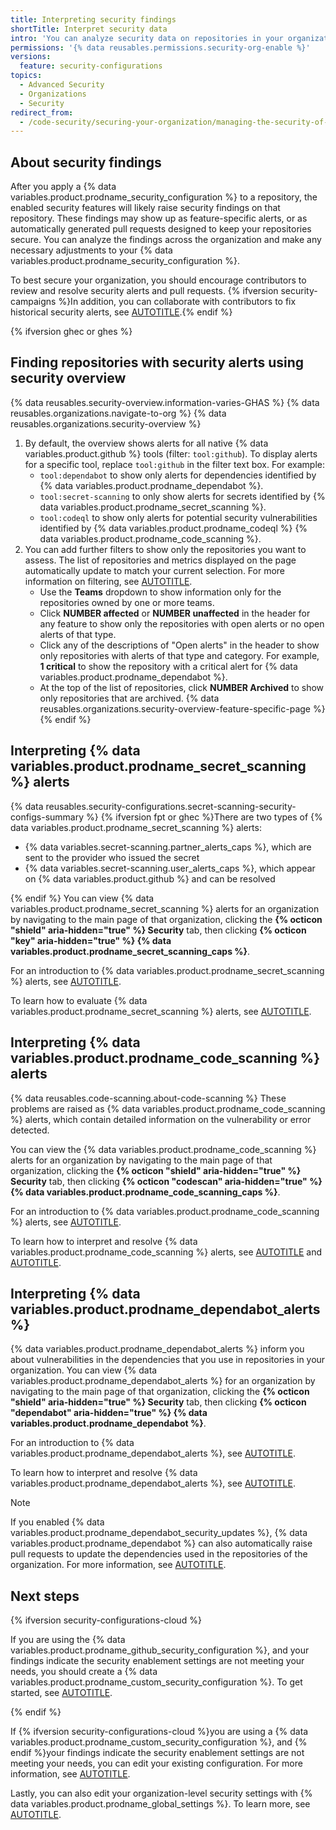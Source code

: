 ```yaml
---
title: Interpreting security findings
shortTitle: Interpret security data
intro: 'You can analyze security data on repositories in your organization to determine if you need to make changes to your security setup.'
permissions: '{% data reusables.permissions.security-org-enable %}'
versions:
  feature: security-configurations
topics:
  - Advanced Security
  - Organizations
  - Security
redirect_from:
  - /code-security/securing-your-organization/managing-the-security-of-your-organization/interpreting-security-findings-on-a-repository
---
```


## About security findings

After you apply a {% data variables.product.prodname_security_configuration %} to a repository, the enabled security features will likely raise security findings on that repository. These findings may show up as feature-specific alerts, or as automatically generated pull requests designed to keep your repositories secure. You can analyze the findings across the organization and make any necessary adjustments to your {% data variables.product.prodname_security_configuration %}.

To best secure your organization, you should encourage contributors to review and resolve security alerts and pull requests. {% ifversion security-campaigns %}In addition, you can collaborate with contributors to fix historical security alerts, see [AUTOTITLE](/code-security/securing-your-organization/fixing-security-alerts-at-scale/best-practice-fix-alerts-at-scale).{% endif %}

{% ifversion ghec or ghes %}

## Finding repositories with security alerts using security overview

{% data reusables.security-overview.information-varies-GHAS %}
{% data reusables.organizations.navigate-to-org %}
{% data reusables.organizations.security-overview %}
1. By default, the overview shows alerts for all native {% data variables.product.github %} tools (filter: `tool:github`). To display alerts for a specific tool, replace `tool:github` in the filter text box. For example:
    * `tool:dependabot` to show only alerts for dependencies identified by {% data variables.product.prodname_dependabot %}.
    * `tool:secret-scanning` to only show alerts for secrets identified by {% data variables.product.prodname_secret_scanning %}.
    * `tool:codeql` to show only alerts for potential security vulnerabilities identified by {% data variables.product.prodname_codeql %} {% data variables.product.prodname_code_scanning %}.
1. You can add further filters to show only the repositories you want to assess. The list of repositories and metrics displayed on the page automatically update to match your current selection. For more information on filtering, see [AUTOTITLE](/code-security/security-overview/filtering-alerts-in-security-overview).
    * Use the **Teams** dropdown to show information only for the repositories owned by one or more teams.
    * Click **NUMBER affected** or **NUMBER unaffected** in the header for any feature to show only the repositories with open alerts or no open alerts of that type.
    * Click any of the descriptions of "Open alerts" in the header to show only repositories with alerts of that type and category. For example, **1 critical** to show the repository with a critical alert for {% data variables.product.prodname_dependabot %}.
    * At the top of the list of repositories, click **NUMBER Archived** to show only repositories that are archived.
{% data reusables.organizations.security-overview-feature-specific-page %}
{% endif %}

## Interpreting {% data variables.product.prodname_secret_scanning %} alerts

{% data reusables.security-configurations.secret-scanning-security-configs-summary %} {% ifversion fpt or ghec %}There are two types of {% data variables.product.prodname_secret_scanning %} alerts:

* {% data variables.secret-scanning.partner_alerts_caps %}, which are sent to the provider who issued the secret
* {% data variables.secret-scanning.user_alerts_caps %}, which appear on {% data variables.product.github %} and can be resolved

{% endif %}
You can view {% data variables.product.prodname_secret_scanning %} alerts for an organization by navigating to the main page of that organization, clicking the **{% octicon "shield" aria-hidden="true" %} Security** tab, then clicking **{% octicon "key" aria-hidden="true" %} {% data variables.product.prodname_secret_scanning_caps %}**.

For an introduction to {% data variables.product.prodname_secret_scanning %} alerts, see [AUTOTITLE](/code-security/secret-scanning/managing-alerts-from-secret-scanning/about-alerts).

To learn how to evaluate {% data variables.product.prodname_secret_scanning %} alerts, see [AUTOTITLE](/code-security/secret-scanning/managing-alerts-from-secret-scanning/evaluating-alerts).

## Interpreting {% data variables.product.prodname_code_scanning %} alerts

{% data reusables.code-scanning.about-code-scanning %} These problems are raised as {% data variables.product.prodname_code_scanning %} alerts, which contain detailed information on the vulnerability or error detected.

You can view the {% data variables.product.prodname_code_scanning %} alerts for an organization by navigating to the main page of that organization, clicking the **{% octicon "shield" aria-hidden="true" %} Security** tab, then clicking **{% octicon "codescan" aria-hidden="true" %} {% data variables.product.prodname_code_scanning_caps %}**.

For an introduction to {% data variables.product.prodname_code_scanning %} alerts, see [AUTOTITLE](/code-security/code-scanning/managing-code-scanning-alerts/about-code-scanning-alerts).

To learn how to interpret and resolve {% data variables.product.prodname_code_scanning %} alerts, see [AUTOTITLE](/code-security/code-scanning/managing-code-scanning-alerts/assessing-code-scanning-alerts-for-your-repository) and [AUTOTITLE](/code-security/code-scanning/managing-code-scanning-alerts/resolving-code-scanning-alerts).

## Interpreting {% data variables.product.prodname_dependabot_alerts %}

{% data variables.product.prodname_dependabot_alerts %} inform you about vulnerabilities in the dependencies that you use in repositories in your organization. You can view {% data variables.product.prodname_dependabot_alerts %} for an organization by navigating to the main page of that organization, clicking the **{% octicon "shield" aria-hidden="true" %} Security** tab, then clicking **{% octicon "dependabot" aria-hidden="true" %} {% data variables.product.prodname_dependabot %}**.

For an introduction to {% data variables.product.prodname_dependabot_alerts %}, see [AUTOTITLE](/code-security/dependabot/dependabot-alerts/about-dependabot-alerts).

To learn how to interpret and resolve {% data variables.product.prodname_dependabot_alerts %}, see [AUTOTITLE](/code-security/dependabot/dependabot-alerts/viewing-and-updating-dependabot-alerts).

> [!NOTE]
> If you enabled {% data variables.product.prodname_dependabot_security_updates %}, {% data variables.product.prodname_dependabot %} can also automatically raise pull requests to update the dependencies used in the repositories of the organization. For more information, see [AUTOTITLE](/code-security/dependabot/dependabot-security-updates/about-dependabot-security-updates).

## Next steps

{% ifversion security-configurations-cloud %}

If you are using the {% data variables.product.prodname_github_security_configuration %}, and your findings indicate the security enablement settings are not meeting your needs, you should create a {% data variables.product.prodname_custom_security_configuration %}. To get started, see [AUTOTITLE](/code-security/securing-your-organization/enabling-security-features-in-your-organization/creating-a-custom-security-configuration).

{% endif %}

If {% ifversion security-configurations-cloud %}you are using a {% data variables.product.prodname_custom_security_configuration %}, and {% endif %}your findings indicate the security enablement settings are not meeting your needs, you can edit your existing configuration. For more information, see [AUTOTITLE](/code-security/securing-your-organization/managing-the-security-of-your-organization/editing-a-custom-security-configuration).

Lastly, you can also edit your organization-level security settings with {% data variables.product.prodname_global_settings %}. To learn more, see [AUTOTITLE](/code-security/securing-your-organization/enabling-security-features-in-your-organization/configuring-global-security-settings-for-your-organization).
